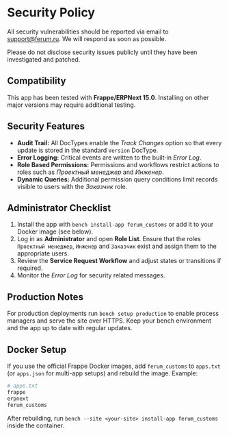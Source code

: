 # Security Policy

All security vulnerabilities should be reported via email to [support@ferum.ru](mailto:support@ferum.ru). We will respond as soon as possible.

Please do not disclose security issues publicly until they have been investigated and patched.

## Compatibility

This app has been tested with **Frappe/ERPNext 15.0**. Installing on other major versions may require additional testing.

## Security Features

- **Audit Trail:** All DocTypes enable the *Track Changes* option so that every update is stored in the standard `Version` DocType.
- **Error Logging:** Critical events are written to the built‑in *Error Log*.
- **Role Based Permissions:** Permissions and workflows restrict actions to roles such as *Проектный менеджер* and *Инженер*.
- **Dynamic Queries:** Additional permission query conditions limit records visible to users with the *Заказчик* role.

## Administrator Checklist

1. Install the app with `bench install-app ferum_customs` or add it to your Docker image (see below).
2. Log in as **Administrator** and open **Role List**. Ensure that the roles `Проектный менеджер`, `Инженер` and `Заказчик` exist and assign them to the appropriate users.
3. Review the **Service Request Workflow** and adjust states or transitions if required.
4. Monitor the *Error Log* for security related messages.

## Production Notes

For production deployments run `bench setup production` to enable process managers and serve the site over HTTPS. Keep your bench environment and the app up to date with regular updates.

## Docker Setup

If you use the official Frappe Docker images, add `ferum_customs` to `apps.txt` (or `apps.json` for multi-app setups) and rebuild the image. Example:

```bash
# apps.txt
frappe
erpnext
ferum_customs
```

After rebuilding, run `bench --site <your-site> install-app ferum_customs` inside the container.
